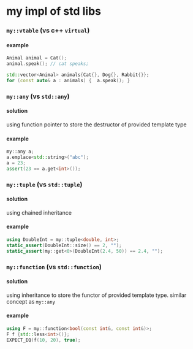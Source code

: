 # my impl of std libs

### `my::vtable` (vs c++ `virtual`)
#### example
```c++
Animal animal = Cat();
animal.speak(); // cat speaks;

std::vector<Animal> animals{Cat{}, Dog{}, Rabbit{}};
for (const auto& a : animals) {  a.speak(); }
```

### `my::any` (vs `std::any`)
#### solution
using function pointer to store the destructor of provided template type
#### example
```c++
my::any a;
a.emplace<std::string>("abc");
a = 23;
assert(23 == a.get<int>());
```

### `my::tuple` (vs `std::tuple`)
#### solution
using chained inheritance
#### example
```c++
using DoubleInt = my::tuple<double, int>;
static_assert(DoubleInt::size() == 2, "");
static_assert(my::get<0>(DoubleInt(2.4, 50)) == 2.4, "");
```

### `my::function` (vs `std::function`)
#### solution
using inheritance to store the functor of provided template type. similar
concept as `my::any`
#### example
```c++
using F = my::function<bool(const int&, const int&)>;
F f {std::less<int>()};
EXPECT_EQ(f(10, 20), true);
```

